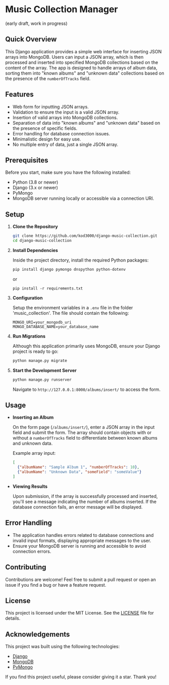 # Music Collection Manager

(early draft, work in progress)



## Quick Overview

This Django application provides a simple web interface for inserting JSON arrays into MongoDB.
Users can input a JSON array, which is then processed and inserted into specified MongoDB collections based on the content of the array. The app is designed to handle arrays of album data, sorting them into "known albums" and "unknown data" collections based on the presence of the `numberOfTracks` field.

## Features

- Web form for inputting JSON arrays.
- Validation to ensure the input is a valid JSON array.
- Insertion of valid arrays into MongoDB collections.
- Separation of data into "known albums" and "unknown data" based on the presence of specific fields.
- Error handling for database connection issues.
- Minimalistic design for easy use.
- No multiple entry of data, just a single JSON array.

## Prerequisites

Before you start, make sure you have the following installed:
- Python (3.8 or newer)
- Django (3.x or newer)
- PyMongo
- MongoDB server running locally or accessible via a connection URI.

## Setup

1. **Clone the Repository**

   ```bash
   git clone https://github.com/kod3000/django-music-collection.git
   cd django-music-collection
   ```

2. **Install Dependencies**

   Inside the project directory, install the required Python packages:

   ```bash
   pip install django pymongo dnspython python-dotenv
   ```
    or
    ```angular2html
    pip install -r requirements.txt
    ```


3. **Configuration**

   Setup the environment variables in a `.env` file in the folder 'music_collection'. The file should contain the following:

    ```angular2html
    MONGO_URI=your_mongodb_uri
    MONGO_DATABASE_NAME=your_database_name
    ```


4. **Run Migrations**

   Although this application primarily uses MongoDB, ensure your Django project is ready to go:

   ```bash
   python manage.py migrate
   ```

5. **Start the Development Server**

   ```bash
   python manage.py runserver
   ```

   Navigate to `http://127.0.0.1:8000/albums/insert/` to access the form.

## Usage

- **Inserting an Album**

  On the form page (`/albums/insert/`), enter a JSON array in the input field and submit the form. The array should contain objects with or without a `numberOfTracks` field to differentiate between known albums and unknown data.

  Example array input:

  ```json
  [
    {"albumName": "Sample Album 1", "numberOfTracks": 10},
    {"albumName": "Unknown Data", "someField": "someValue"}
  ]
  ```

- **Viewing Results**

  Upon submission, if the array is successfully processed and inserted, you'll see a message indicating the number of albums inserted. If the database connection fails, an error message will be displayed.

## Error Handling

- The application handles errors related to database connections and invalid input formats, displaying appropriate messages to the user.
- Ensure your MongoDB server is running and accessible to avoid connection errors.

## Contributing

Contributions are welcome! Feel free to submit a pull request or open an issue if you find a bug or have a feature request.


## License

This project is licensed under the MIT License. See the [LICENSE](LICENSE) file for details.


## Acknowledgements

This project was built using the following technologies:

- [Django](https://www.djangoproject.com/)
- [MongoDB](https://www.mongodb.com/)
- [PyMongo](https://pymongo.readthedocs.io/en/stable/)

If you find this project useful, please consider giving it a star. Thank you!



